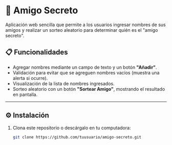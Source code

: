 # 🎁 Amigo Secreto

Aplicación web sencilla que permite a los usuarios ingresar nombres de sus amigos y realizar un sorteo aleatorio para determinar quién es el "amigo secreto".  

## 📋 Funcionalidades

- Agregar nombres mediante un campo de texto y un botón **"Añadir"**.  
- Validación para evitar que se agreguen nombres vacíos (muestra una alerta si ocurre).  
- Visualización de la lista de nombres ingresados.  
- Sorteo aleatorio con un botón **"Sortear Amigo"**, mostrando el resultado en pantalla.  

---

## ⚙️ Instalación

1. Clona este repositorio o descárgalo en tu computadora:
   ```bash
   git clone https://github.com/tuusuario/amigo-secreto.git
